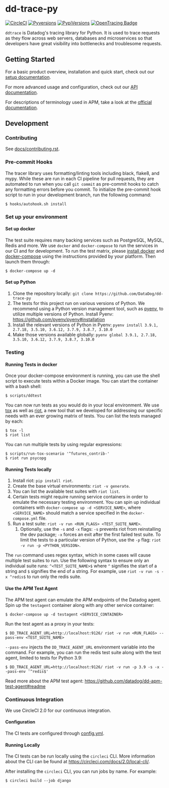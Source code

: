 # dd-trace-py

[![CircleCI](https://circleci.com/gh/DataDog/dd-trace-py/tree/master.svg?style=svg)](https://circleci.com/gh/DataDog/dd-trace-py/tree/master)
[![Pyversions](https://img.shields.io/pypi/pyversions/ddtrace.svg?style=flat)](https://pypi.org/project/ddtrace/)
[![PypiVersions](https://img.shields.io/pypi/v/ddtrace.svg)](https://pypi.org/project/ddtrace/)
[![OpenTracing Badge](https://img.shields.io/badge/OpenTracing-enabled-blue.svg)](https://ddtrace.readthedocs.io/en/stable/installation_quickstart.html#opentracing)

`ddtrace` is Datadog's tracing library for Python. It is used to trace requests
as they flow across web servers, databases and microservices so that developers
have great visibility into bottlenecks and troublesome requests.

## Getting Started

For a basic product overview, installation and quick start, check out our
[setup documentation][setup docs].

For more advanced usage and configuration, check out our [API
documentation][api docs].

For descriptions of terminology used in APM, take a look at the [official
documentation][visualization docs].

[setup docs]: https://docs.datadoghq.com/tracing/setup/python/
[api docs]: https://ddtrace.readthedocs.io/
[visualization docs]: https://docs.datadoghq.com/tracing/visualization/

## Development

### Contributing

See [docs/contributing.rst](docs/contributing.rst).

### Pre-commit Hooks

The tracer library uses formatting/linting tools including black, flake8, and mypy.
While these are run in each CI pipeline for pull requests, they are automated to run
when you call `git commit` as pre-commit hooks to catch any formatting errors before
you commit. To initialize the pre-commit hook script to run in your development
branch, run the following command:

    $ hooks/autohook.sh install

### Set up your environment

#### Set up docker

The test suite requires many backing services such as PostgreSQL, MySQL, Redis
and more. We use `docker` and `docker-compose` to run the services in our CI
and for development. To run the test matrix, please [install docker][docker] and
[docker-compose][docker-compose] using the instructions provided by your platform. Then
launch them through:

    $ docker-compose up -d

[docker]: https://www.docker.com/products/docker
[docker-compose]: https://www.docker.com/products/docker-compose

#### Set up Python

1. Clone the repository locally: `git clone https://github.com/DataDog/dd-trace-py`
2. The tests for this project run on various versions of Python. We recommend using a Python version management tool, such as [pyenv](https://github.com/pyenv/pyenv), to utilize multiple versions of Python. Install Pyenv: https://github.com/pyenv/pyenv#installation
3. Install the relevant versions of Python in Pyenv: `pyenv install 3.9.1, 2.7.18, 3.5.10, 3.6.12, 3.7.9, 3.8.7, 3.10.0`
4. Make those versions available globally: `pyenv global 3.9.1, 2.7.18, 3.5.10, 3.6.12, 3.7.9, 3.8.7, 3.10.0`

### Testing

#### Running Tests in docker

Once your docker-compose environment is running, you can use the shell script to
execute tests within a Docker image. You can start the container with a bash shell:

    $ scripts/ddtest

You can now run tests as you would do in your local environment. We use
[tox][tox] as well as [riot][riot], a new tool that we developed for addressing
our specific needs with an ever growing matrix of tests. You can list the tests
managed by each:

    $ tox -l
    $ riot list

You can run multiple tests by using regular expressions:

    $ scripts/run-tox-scenario '^futures_contrib-'
    $ riot run psycopg

[tox]: https://github.com/tox-dev/tox/
[riot]: https://github.com/DataDog/riot/

#### Running Tests locally

1. Install riot: `pip install riot`.
2. Create the base virtual environments: `riot -v generate`.
3. You can list the available test suites with `riot list`.
4. Certain tests might require running service containers in order to emulate the necessary testing environment. You can spin up individual containers with `docker-compose up -d <SERVICE_NAME>`, where `<SERVICE_NAME>` should match a service specified in the `docker-compose.yml` file.
5. Run a test suite: `riot -v run <RUN_FLAGS> <TEST_SUITE_NAME>`.
   1. Optionally, use the `-s` and `-x` flags: `-s` prevents riot from reinstalling the dev package; `-x` forces an exit after the first failed test suite. To limit the tests to a particular version of Python, use the `-p` flag: `riot -v run -p <PYTHON_VERSION>`.

The `run` command uses regex syntax, which in some cases will cause multiple test suites to run. Use the following syntax to ensure only an individual suite runs: `^<TEST_SUITE_NAME>$` where `^` signifies the start of a string and `$` signifies the end of a string. For example, use `riot -v run -s -x ^redis$` to run only the redis suite.

#### Use the APM Test Agent

The APM test agent can emulate the APM endpoints of the Datadog agent. Spin up the `testagent` container along with any other service container:

    $ docker-compose up -d testagent <SERVICE_CONTAINER>

Run the test agent as a proxy in your tests:

    $ DD_TRACE_AGENT_URL=http://localhost:9126/ riot -v run <RUN_FLAGS> --pass-env <TEST_SUITE_NAME>

`--pass-env` injects the `DD_TRACE_AGENT_URL` environment variable into the command. For example, you can run the redis test suite along with the test agent, limited to tests for Python 3.9:

    $ DD_TRACE_AGENT_URL=http://localhost:9126/ riot -v run -p 3.9 -s -x --pass-env '^redis$'

Read more about the APM test agent: https://github.com/datadog/dd-apm-test-agent#readme

### Continuous Integration

We use CircleCI 2.0 for our continuous integration.

#### Configuration

The CI tests are configured through [config.yml](.circleci/config.yml).

#### Running Locally

The CI tests can be run locally using the `circleci` CLI. More information about
the CLI can be found at https://circleci.com/docs/2.0/local-cli/.

After installing the `circleci` CLI, you can run jobs by name. For example:

    $ circleci build --job django

